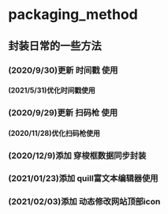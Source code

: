 # packaging_method
## 封装日常的一些方法
### (2020/9/30)更新 时间戳 使用
#### (2021/5/31)优化时间戳使用
### (2020/9/29)更新 扫码枪 使用
#### (2020/11/28)优化扫码枪使用
### (2020/12/9)添加 穿梭框数据同步封装
### (2021/01/23)添加 quill富文本编辑器使用
### (2021/02/03)添加 动态修改网站顶部icon

